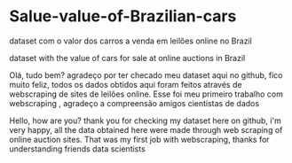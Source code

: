 # Salue-value-of-Brazilian-cars
dataset com o valor dos carros a venda em leilões online no Brazil

dataset with the value of cars for sale at online auctions in Brazil


Olá, tudo bem? agradeço por ter checado meu dataset aqui no github, fico muito feliz, todos os dados obtidos aqui foram feitos através de webscraping de sites de leilões online. Esse foi meu primeiro trabalho com webscraping , agradeço a compreensão amigos cientistas de dados

Hello, how are you? thank you for checking my dataset here on github, i'm very happy, all the data obtained here were made through web scraping of online auction sites. That was my first job with webscraping, thanks for understanding friends data scientists
